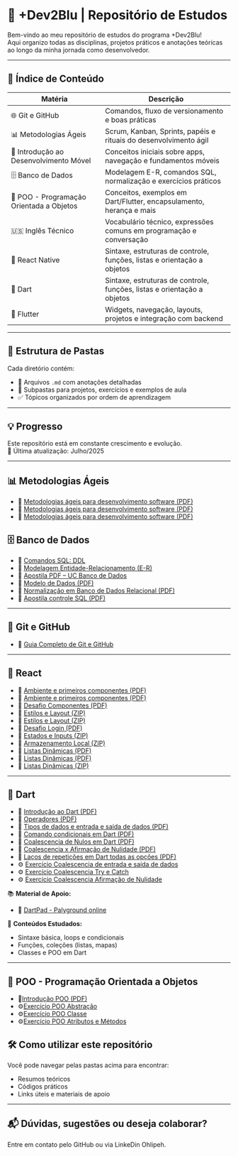 # 📘 +Dev2Blu | Repositório de Estudos

Bem-vindo ao meu repositório de estudos do programa +Dev2Blu!  
Aqui organizo todas as disciplinas, projetos práticos e anotações teóricas ao longo da minha jornada como desenvolvedor.

---

## 🚀 Índice de Conteúdo

| Matéria                                  | Descrição                                                     |
|------------------------------------------|---------------------------------------------------------------|
| 🌐 Git e GitHub                          | Comandos, fluxo de versionamento e boas práticas              |
| 📊 Metodologias Ágeis                    | Scrum, Kanban, Sprints, papéis e rituais do desenvolvimento ágil |
| 📱 Introdução ao Desenvolvimento Móvel   | Conceitos iniciais sobre apps, navegação e fundamentos móveis |
| 🗄️ Banco de Dados                       | Modelagem E-R, comandos SQL, normalização e exercícios práticos |
| 🧱 POO - Programação Orientada a Objetos | Conceitos, exemplos em Dart/Flutter, encapsulamento, herança e mais |
| 🇺🇸 Inglês Técnico                      | Vocabulário técnico, expressões comuns em programação e conversação |
| 🎯 React Native                          | Sintaxe, estruturas de controle, funções, listas e orientação a objetos |
| 🎯 Dart                                  | Sintaxe, estruturas de controle, funções, listas e orientação a objetos |
| 💙 Flutter                               | Widgets, navegação, layouts, projetos e integração com backend |

---

## 📂 Estrutura de Pastas

Cada diretório contém:

- 📄 Arquivos `.md` com anotações detalhadas
- 📁 Subpastas para projetos, exercícios e exemplos de aula
- ✅ Tópicos organizados por ordem de aprendizagem

---

## 💡 Progresso

Este repositório está em constante crescimento e evolução.  
📅 Última atualização: Julho/2025

---

## 📊 Metodologias Ágeis
- 📄 [Metodologias ágeis para desenvolvimento software (PDF)](Metodologias-Ageis/Cartoes-Tarefas-Ficticias-Scrum.pdf)
- 📄 [Metodologias ágeis para desenvolvimento software (PDF)](Metodologias-Ageis/Slides-Aula1-Agile-Scrum.pdf)
- 📄 [Metodologias ágeis para desenvolvimento software (PDF)](Slides-Aula2-Agile.pdf)


## 🗄️ Banco de Dados

- 📄 [Comandos SQL: DDL](Banco-de-Dados/comandos-sql.md)  
- 🧠 [Modelagem Entidade-Relacionamento (E-R)](Banco-de-Dados/modelo-er.md)  
- 📘 [Apostila PDF – UC Banco de Dados](Banco-de-Dados/Comandos%20-%20UC%20Banco%20de%20Dados.pdf)  
- 📘 [Modelo de Dados (PDF)](Banco-de-Dados/modelo%20de%20dados.pdf)  
- 📘 [Normalização em Banco de Dados Relacional (PDF)](Banco-de-Dados/Normalizacao-em-Banco-de-Dados-Relacional.pdf)
- 📘 [Apostila controle SQL (PDF)](Banco-de-Dados\apostila_controle_sql_mysql.pdf)

---

## 🔧 Git e GitHub

- 📘 [Guia Completo de Git e GitHub](Git-GitHub/guia-completo.md)

---

## 🚀 React

- 📘 [Ambiente e primeiros componentes (PDF)](React-Native/React-Native-Revolucionando-o-Desenvolvimento-Mobile.pdf)
- 📘 [Ambiente e primeiros componentes (PDF)](React-Native/Roteiro-da-Aula.pdf)
- 📘 [Desafio Componentes (PDF)](React-Native/Enunciado-de-Projeto.pdf)
- 📘 [Estilos e Layout (ZIP)](React-Native/estilosapp.zip)
- 📘 [Estilos e Layout (ZIP)](React-Native/galeriaanimais.zip)
- 📘 [Desafio Login (PDF)](React-Native/Atividade-EAD-nr-2-Aula-4.pdf)
- 📘 [Estados e Inputs (ZIP)](React-Native/formulario.zip)
- 📘 [ Armazenamento Local (ZIP)](localStorJson.zip)
- 📘 [Listas Dinâmicas (PDF)](O-COMANDO-EXPORT.pdf)
- 📘 [Listas Dinâmicas (PDF)](O-USO-DOS-SERVIDORES.pdf)
- 📘 [Listas Dinâmicas (ZIP)](src.zip)

---

## 🚀 Dart 

- 📘 [Introdução ao Dart (PDF)](Dart/IntroduçãoaoDART.pdf)
- 📘 [Operadores (PDF)](Dart/Operadores.pdf)
- 📘 [Tipos de dados e entrada e saída de dados (PDF)](Dart/TiposdeDadoseEntradaeSaídadeDados.pdf)
- 📘 [Comando condicionais em Dart (PDF)](Dart/1.Comandos-Condicionais-em-Dart.pdf)
- 📘 [Coalescencia de Nulos em Dart (PDF)](Dart/2.Coalescencia-de-Nulos-em-Dart.pdf)
- 📘 [Coalescencia x Afirmação de Nulidade (PDF)](Dart/3.CoalescenciaXAfirmaçãoDeNulidade.pdf)
- 📘 [Laços de repetições em Dart todas as opções (PDF)](Dart/4.Lacos-de-Repeticao-em-Dart-Todas-as-Opcoes.pdf)
- ⚙️ [Exercício Coalescencia de entrada e saída de dados](Dart/Exercício/coalescencia_entrada_dados.dart)
- ⚙️ [Exercício Coalescencia Try e Catch](Dart/Exercício/coalescencia_try_catch.dart)
- ⚙️ [Exercício Coalescencia Afirmação de Nulidade](Dart/CoalescenciaXAfirmaçãoDeNulidade.pptx)

📚 **Material de Apoio:**

- 🔧 [DartPad - Palyground online](https://dartpad.dev/)

📝 **Conteúdos Estudados:**
- Sintaxe básica, loops e condicionais
- Funções, coleções (listas, mapas)
- Classes e POO em Dart

---

## 🧱 **POO - Programação Orientada a Objetos**

- 📘[Introdução POO (PDF)](POO/1-DominandoPOOemDart.pdf)
- ⚙️[Exercício POO Abstração](POO/Exercícios/1.Abstracao)
- ⚙️[Exercício POO Classe](POO/Exercícios/2.Classe)
- ⚙️[Exercício POO Atributos e Métodos](POO/Exercícios/3.Atributos_Metodos)

## 🛠️ Como utilizar este repositório

Você pode navegar pelas pastas acima para encontrar:

- Resumos teóricos  
- Códigos práticos  
- Links úteis e materiais de apoio  

---

## 📬 Dúvidas, sugestões ou deseja colaborar?

Entre em contato pelo GitHub ou via LinkeDin Ohlipeh.